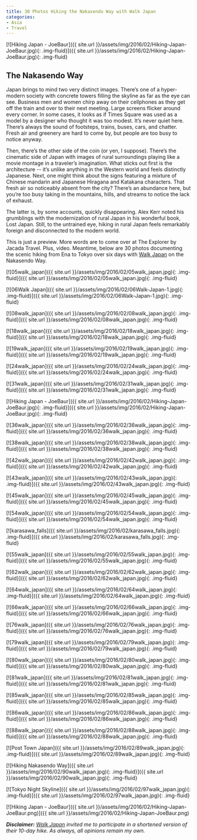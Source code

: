 ```yaml
---
title: 30 Photos Hiking the Nakasendo Way with Walk Japan
categories:
- Asia
- Travel
---
```


[![Hiking Japan - JoeBaur]({{ site.url }}/assets/img/2016/02/Hiking-Japan-JoeBaur.jpg){: .img-fluid}]({{ site.url }}/assets/img/2016/02/Hiking-Japan-JoeBaur.jpg){: .img-fluid}

## The Nakasendo Way

Japan brings to mind two very distinct images. There’s one of a hyper-modern society with concrete towers filling the skyline as far as the eye can see. Business men and women chirp away on their cellphones as they get off the train and over to their next meeting. Large screens flicker around every corner. In some cases, it looks as if Times Square was used as a model by a designer who thought it was too modest. It’s never quiet here. There’s always the sound of footsteps, trains, buses, cars, and chatter. Fresh air and greenery are hard to come by, but people are too busy to notice anyway.<!-- more -->

Then, there’s the other side of the coin (or yen, I suppose). There’s the cinematic side of Japan with images of rural surroundings playing like a movie montage in a traveler’s imagination. What sticks out first is the architecture -- it’s unlike anything in the Western world and feels distinctly Japanese. Next, one might think about the signs featuring a mixture of Chinese mandarin and Japanese Hiragana and Katakana characters. That fresh air so noticeably absent from the city? There’s an abundance here, but you’re too busy taking in the mountains, hills, and streams to notice the lack of exhaust.

The latter is, by some accounts, quickly disappearing. Alex Kerr noted his grumblings with the modernization of rural Japan in his wonderful book, Lost Japan. Still, to the untrained eye, hiking in rural Japan feels remarkably foreign and disconnected to the modern world.

This is just a preview. More words are to come over at The Explorer by Jacada Travel. Plus, video. Meantime, below are 30 photos documenting the scenic hiking from Ena to Tokyo over six days with [Walk Japan](http://walkjapan.com/) on the Nakasendo Way.

[![05walk_japan]({{ site.url }}/assets/img/2016/02/05walk_japan.jpg){: .img-fluid}]({{ site.url }}/assets/img/2016/02/05walk_japan.jpg){: .img-fluid}

[![06Walk Japan]({{ site.url }}/assets/img/2016/02/06Walk-Japan-1.jpg){: .img-fluid}]({{ site.url }}/assets/img/2016/02/06Walk-Japan-1.jpg){: .img-fluid}

[![08walk_japan]({{ site.url }}/assets/img/2016/02/08walk_japan.jpg){: .img-fluid}]({{ site.url }}/assets/img/2016/02/08walk_japan.jpg){: .img-fluid}

[![18walk_japan]({{ site.url }}/assets/img/2016/02/18walk_japan.jpg){: .img-fluid}]({{ site.url }}/assets/img/2016/02/18walk_japan.jpg){: .img-fluid}

[![19walk_japan]({{ site.url }}/assets/img/2016/02/19walk_japan.jpg){: .img-fluid}]({{ site.url }}/assets/img/2016/02/19walk_japan.jpg){: .img-fluid}

[![24walk_japan]({{ site.url }}/assets/img/2016/02/24walk_japan.jpg){: .img-fluid}]({{ site.url }}/assets/img/2016/02/24walk_japan.jpg){: .img-fluid}

[![31walk_japan]({{ site.url }}/assets/img/2016/02/31walk_japan.jpg){: .img-fluid}]({{ site.url }}/assets/img/2016/02/31walk_japan.jpg){: .img-fluid}

[![Hiking Japan - JoeBaur]({{ site.url }}/assets/img/2016/02/Hiking-Japan-JoeBaur.jpg){: .img-fluid}]({{ site.url }}/assets/img/2016/02/Hiking-Japan-JoeBaur.jpg){: .img-fluid}

[![36walk_japan]({{ site.url }}/assets/img/2016/02/36walk_japan.jpg){: .img-fluid}]({{ site.url }}/assets/img/2016/02/36walk_japan.jpg){: .img-fluid}

[![38walk_japan]({{ site.url }}/assets/img/2016/02/38walk_japan.jpg){: .img-fluid}]({{ site.url }}/assets/img/2016/02/38walk_japan.jpg){: .img-fluid}

[![42walk_japan]({{ site.url }}/assets/img/2016/02/42walk_japan.jpg){: .img-fluid}]({{ site.url }}/assets/img/2016/02/42walk_japan.jpg){: .img-fluid}

[![43walk_japan]({{ site.url }}/assets/img/2016/02/43walk_japan.jpg){: .img-fluid}]({{ site.url }}/assets/img/2016/02/43walk_japan.jpg){: .img-fluid}

[![45walk_japan]({{ site.url }}/assets/img/2016/02/45walk_japan.jpg){: .img-fluid}]({{ site.url }}/assets/img/2016/02/45walk_japan.jpg){: .img-fluid}

[![54walk_japan]({{ site.url }}/assets/img/2016/02/54walk_japan.jpg){: .img-fluid}]({{ site.url }}/assets/img/2016/02/54walk_japan.jpg){: .img-fluid}

[![karasawa_falls]({{ site.url }}/assets/img/2016/02/karasawa_falls.jpg){: .img-fluid}]({{ site.url }}/assets/img/2016/02/karasawa_falls.jpg){: .img-fluid}

[![55walk_japan]({{ site.url }}/assets/img/2016/02/55walk_japan.jpg){: .img-fluid}]({{ site.url }}/assets/img/2016/02/55walk_japan.jpg){: .img-fluid}

[![62walk_japan]({{ site.url }}/assets/img/2016/02/62walk_japan.jpg){: .img-fluid}]({{ site.url }}/assets/img/2016/02/62walk_japan.jpg){: .img-fluid}

[![64walk_japan]({{ site.url }}/assets/img/2016/02/64walk_japan.jpg){: .img-fluid}]({{ site.url }}/assets/img/2016/02/64walk_japan.jpg){: .img-fluid}

[![66walk_japan]({{ site.url }}/assets/img/2016/02/66walk_japan.jpg){: .img-fluid}]({{ site.url }}/assets/img/2016/02/66walk_japan.jpg){: .img-fluid}

[![76walk_japan]({{ site.url }}/assets/img/2016/02/76walk_japan.jpg){: .img-fluid}]({{ site.url }}/assets/img/2016/02/76walk_japan.jpg){: .img-fluid}

[![79walk_japan]({{ site.url }}/assets/img/2016/02/79walk_japan.jpg){: .img-fluid}]({{ site.url }}/assets/img/2016/02/79walk_japan.jpg){: .img-fluid}

[![80walk_japan]({{ site.url }}/assets/img/2016/02/80walk_japan.jpg){: .img-fluid}]({{ site.url }}/assets/img/2016/02/80walk_japan.jpg){: .img-fluid}

[![81walk_japan]({{ site.url }}/assets/img/2016/02/81walk_japan.jpg){: .img-fluid}]({{ site.url }}/assets/img/2016/02/81walk_japan.jpg){: .img-fluid}

[![85walk_japan]({{ site.url }}/assets/img/2016/02/85walk_japan.jpg){: .img-fluid}]({{ site.url }}/assets/img/2016/02/85walk_japan.jpg){: .img-fluid}

[![86walk_japan]({{ site.url }}/assets/img/2016/02/86walk_japan.jpg){: .img-fluid}]({{ site.url }}/assets/img/2016/02/86walk_japan.jpg){: .img-fluid}

[![88walk_japan]({{ site.url }}/assets/img/2016/02/88walk_japan.jpg){: .img-fluid}]({{ site.url }}/assets/img/2016/02/88walk_japan.jpg){: .img-fluid}

[![Post Town Japan]({{ site.url }}/assets/img/2016/02/89walk_japan.jpg){: .img-fluid}]({{ site.url }}/assets/img/2016/02/89walk_japan.jpg){: .img-fluid}

[![Hiking Nakasendo Way]({{ site.url }}/assets/img/2016/02/90walk_japan.jpg){: .img-fluid}]({{ site.url }}/assets/img/2016/02/90walk_japan.jpg){: .img-fluid}

[![Tokyo Night Skyline]({{ site.url }}/assets/img/2016/02/97walk_japan.jpg){: .img-fluid}]({{ site.url }}/assets/img/2016/02/97walk_japan.jpg){: .img-fluid}

[![Hiking Japan - JoeBaur]({{ site.url }}/assets/img/2016/02/Hiking-Japan-JoeBaur.png)]({{ site.url }}/assets/img/2016/02/Hiking-Japan-JoeBaur.png)

_**Disclaimer:** [Walk Japan](http://walkjapan.com) invited me to participate in a shortened version of their 10-day hike. As always, all opinions remain my own._
